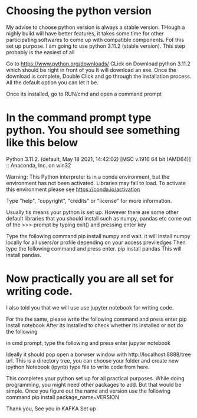 # Choosing the python version
My advise to choose python version is always a stable version. THough a nighly build will have better features, it takes some time for other participating softwares to come up with compatible components.
Fof this set up purpose. I am going to use python 3.11.2 (stable version). This step probably is the easiest of all

Go to https://www.python.org/downloads/
CLick on Download python 3.11.2 which should be right in front of you
It will download an exe.
Once the download is complete, Double Click and go through the installation process. All the default option you can let it be.
  
Once its installed, go to RUN/cmd and open a command prompt
# In the command prompt type python. You should see something like this below

Python 3.11.2.  (default, May 18 2021, 14:42:02) [MSC v.1916 64 bit (AMD64)] :: Anaconda, Inc. on win32

Warning:
This Python interpreter is in a conda environment, but the environment has
not been activated.  Libraries may fail to load.  To activate this environment
please see https://conda.io/activation

Type "help", "copyright", "credits" or "license" for more information.
>>>

Usually tis means your python is set up. However there are some other default libraries that you should install such as
numpy, pandas etc
come out of the >>> prompt by typing exit() and pressing enter key

Type the following command
pip install numpy
and wait. it will install numpy locally for all users/or profile depending on your access previledges 
Then type the following command and press enter.
pip install pandas
This will install pandas. 
  
# Now practically you are all set for writing code. 
  I also told you that we will use use jupyter notebook for writing code. 

  For the the same, please write the following command and press enter
  pip install notebook
  After its installed to check whether its installed or not do the following
  
  in cmd prompt, type the following and press enter
  jupyter notebook
  
 Ideally it should pop open a borwser window with http://localhost:8888/tree url. This is a directory tree, you can choose your folder and create new ipython Notebook (ipynb) type file to write code from here.
 
This completes your python set up for all practical purposes. While doing programming, you might need other packages to add. But that would be simple. Once you figure out the name and version use the following command
pip install package_name=VERSION

Thank you, See you in KAFKA Set up
